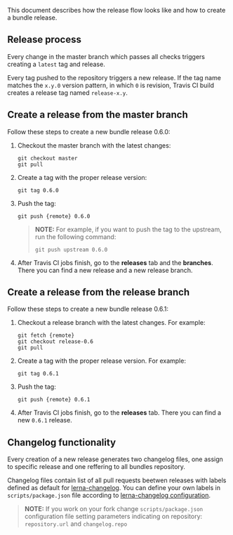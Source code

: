 This document describes how the release flow looks like and how to create a bundle release.

## Release process

Every change in the master branch which passes all checks triggers creating a `latest` tag and release.

Every tag pushed to the repository triggers a new release. If the tag name matches the `x.y.0` version pattern, in which `0` is revision, Travis CI build creates a release tag named `release-x.y`.

## Create a release from the master branch

Follow these steps to create a new bundle release 0.6.0:

1. Checkout the master branch with the latest changes:

    ```
    git checkout master
    git pull
    ```

2. Create a tag with the proper release version:

    ```
    git tag 0.6.0
    ```   

3. Push the tag:

    ```
    git push {remote} 0.6.0 
    ```
    
    >**NOTE:** For example, if you want to push the tag to the upstream, run the following command:
    >```
    >git push upstream 0.6.0 
    >```
    

4. After Travis CI jobs finish, go to the **releases** tab and the **branches**. There you can find a new release and a new release branch.
 
## Create a release from the release branch

Follow these steps to create a new bundle release 0.6.1:

1. Checkout a release branch with the latest changes. For example:

    ```
    git fetch {remote}
    git checkout release-0.6
    git pull
    ```

2. Create a tag with the proper release version. For example:

    ```
    git tag 0.6.1
    ```   

3. Push the tag:

    ```
    git push {remote} 0.6.1 
    ```

4. After Travis CI jobs finish, go to the **releases** tab. There you can find a new `0.6.1` release.

## Changelog functionality

Every creation of a new release generates two changelog files, one assign to specific release and one reffering to all bundles repository.

Changelog files contain list of all pull requests beetwen releases with labels defined as default for [lerna-changelog](https://github.com/lerna/lerna-changelog#usage). 
You can define your own labels in `scripts/package.json` file according to [lerna-changelog configuration](https://github.com/lerna/lerna-changelog#configuration).

>**NOTE:** If you work on your fork change `scripts/package.json` configuration file setting parameters indicating on repository: `repository.url` and `changelog.repo`